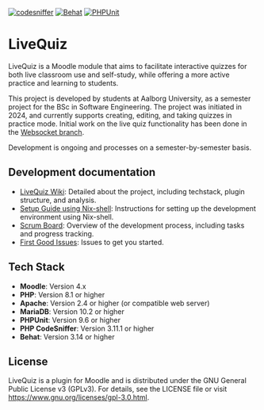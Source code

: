 [![codesniffer](https://github.com/AAU-P5-Moodle/moodle-1/actions/workflows/codesniffer.yml/badge.svg)](https://github.com/AAU-P5-Moodle/moodle-1/actions/workflows/codesniffer.yml?event=push)
[![Behat](https://github.com/AAU-P5-Moodle/moodle-1/actions/workflows/behat.yml/badge.svg)](https://github.com/AAU-P5-Moodle/moodle-1/actions/workflows/behat.yml?event=push)
[![PHPUnit](https://github.com/AAU-P5-Moodle/moodle-1/actions/workflows/phpunit.yml/badge.svg)](https://github.com/AAU-P5-Moodle/moodle-1/actions/workflows/phpunit.yml?event=push)

# LiveQuiz

LiveQuiz is a Moodle module that aims to facilitate interactive quizzes for both live classroom use and self-study, while offering a more active practice and learning to students.

This project is developed by students at Aalborg University, as a semester project for the BSc in Software Engineering.
The project was initiated in 2024, and currently supports creating, editing, and taking quizzes in practice mode. Initial work on the live quiz functionality has been done in the [Websocket branch](https://github.com/AAU-P5-Moodle/moodle-1/tree/websockets-branch).

Development is ongoing and processes on a semester-by-semester basis.

## Development documentation

- [LiveQuiz Wiki](https://github.com/AAU-P5-Moodle/moodle-1/wiki):
Detailed about the project, including techstack, plugin structure, and analysis.
- [Setup Guide using Nix-shell](https://github.com/AAU-P5-Moodle/moodle-1/wiki/nix-and-nix%E2%80%90shell): Instructions for setting up the development environment using Nix-shell.
- [Scrum Board](https://github.com/orgs/AAU-P5-Moodle/projects/2):
Overview of the development process, including tasks and progress tracking.
- [First Good Issues](https://github.com/AAU-P5-Moodle/moodle-1/issues?q=is%3Aissue+is%3Aopen+label%3A%22good+first+issue%22):
Issues to get you started.

## Tech Stack

- **Moodle**: Version 4.x
- **PHP**: Version 8.1 or higher
- **Apache**: Version 2.4 or higher (or compatible web server)
- **MariaDB**: Version 10.2 or higher
- **PHPUnit**: Version 9.6 or higher
- **PHP CodeSniffer**: Version 3.11.1 or higher
- **Behat**: Version 3.14 or higher

## License

LiveQuiz is a plugin for Moodle and is distributed under the GNU General Public License v3 (GPLv3). For details, see the LICENSE file or visit https://www.gnu.org/licenses/gpl-3.0.html.
